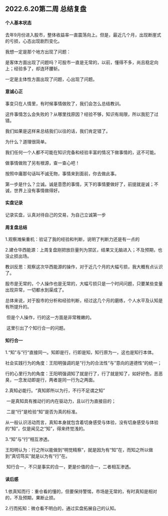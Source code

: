## 2022.6.20第二周 总结复盘

#### 个人基本状态

去年9月份进入股市，整体收益率一直震荡向上。但是，最近几个月，出现断崖式的亏损，心态出现剧烈变化。

我想一定是那个地方出现了问题：

是客体方面出现了问题吗？可股市一直是无常的，以前，懂得不多，尚且稳定向上；经验多了，却连环腰斩。

一定是主体性方面出现了问题，心出现了问题。

#### 意诚心正

事变只在人情里，有时候事情做败了，我们会怎么总结教训。

这件事情怎么会失败的？从哪里找原因？经验不够，知识有局限，所以我犯了过错。

我们如果是这样来总结我们以往的话，我们肯定错了。

为什么？道理很简单。

我们任何一个人都不可能在知识完备和经验丰富的情况下做事情的，这不可能。

做事情做败了另有根源，查一查心吧！

按照中庸那句话叫不诚无物，事情来到面前，你去做此事。

第一步是什么？立诚。诚是意愿的事情，天下的事情要做好了，前提就是诚；不诚，世界上没有事情做得好。

#### 实盘记录

记录实盘，认真对待自己的交易，为自己立诚第一步

#### 周复盘总结

1.观察潍柴重机：验证了我的经验和判断，说明了判断力还是有一点的

2.建仓华西能源：上周复盘刚把放巨量列为禁区，结果又无脑进入；不及预期，也没止损出场。

教训反思：观察这次华西能源的操作，对于近几个月的大幅亏损，我大概有点认识了。

​				股市是无常的，个人操作也是无常的，大幅亏损只是一个时间问题，只要某些变量出现异常，一切都水到渠成了。

​				总体来说，对于股市的分析和经验判断，经过这几个月的磨练，个人水平及认知是有所提升的。

​                但是个人操作，行的这一方面是非常稚嫩的。

​                这里引出了个知行合一的问题。

#### 知行合一

1.“知"与”行“直接同一。知即是行，行即是知，知行原为一，这也是知行本体。

​		社会实践行为的角度：王阳明强调的是”行为的合法性“与”意向的道德性“的统一；

​        行的心里行为的角度：王阳明强调知了就是行了，行了就是知了，如好好色，恶恶臭，一念发动即是行，两者是同一行为之两面。

2.真知必能行。“真知即所以为行，不行不足谓之知”

​		一是真知具有推动行的内在驱动力，且以行为直接目的；

​        二是“行”是检验“知”是否为真的标准。

​        从一般认识活动而言，真知本身就包含着切身感受与体验，没有切身感受与体验的“知”，仅是闻见之“知”，得来终觉浅的。

3.“知”与“行”相互渗透。

​	 王阳明认为：行之所以能做到“明觉精察”，就是因为有“知”在，而知之所以做到“真切笃实”就是以为有“行”在。

​	 知行合一，不只是事实的合一，更是价值的合一，二者相互渗透。

#### 读后感

1.依真知而行：重仓看的懂的，但要保持警惕，市场是无常的，有时真知是相对的，不及预期，果断止损。

2.行而拓知：微仓看不明白的，通过实盘拓展自己的认知。



